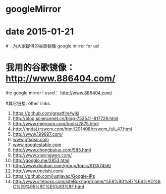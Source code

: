 # googleMirror
# date 2015-01-21

#　为大家提供的谷歌镜像
google mirror for us!

# 我用的谷歌镜像：  http://www.886404.com/
the google mirror I used：  http://www.886404.com/

#其它链接:
other links:

1. https://github.com/greatfire/wiki
2. http://blog.sciencenet.cn/blog-752541-817729.html
3. http://www.migroom.com/tools/2875.html
4. http://hndaj.trswcm.com/html/201408/trswcm_fuli_47.html
5. http://www.199897.com/
6. www.gfsoso.com
7. www.googlestable.com
8. http://www.chongbuluo.com/585.html
9. http://www.xiexingwen.com/
10. http://googlo.me/2853.html
11. http://www.douban.com/group/topic/61357456/
12. http://www.tmeishi.com/
13. https://github.com/justjavac/Google-IPs
14. http://www.siteboxs.com/siteBox/tag/tname/%E8%B0%B7%E6%AD%8C%E9%95%9C%E5%83%8F.html
